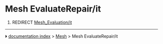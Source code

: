 # Mesh EvaluateRepair/it
1.  REDIRECT [Mesh_Evaluation/it](Mesh_Evaluation/it.md)



---
⏵ [documentation index](../README.md) > [Mesh](Mesh_Workbench.md) > Mesh EvaluateRepair/it
